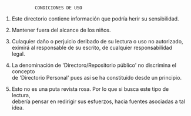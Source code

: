 
                CONDICIONES DE USO

  1. Este directorio contiene información que podría herir su sensibilidad.  

  2. Mantener fuera del alcance de los niños.  

  3. Culaquier daño o perjuicio deribado de su lectura o uso no autorizado,  
     eximirá al responsable de su escrito, de cualquier responsabilidad  
     legal.  

  4. La denominación de 'Directoro/Repositorio público' no discrimina el concepto  
     de 'Directorio Personal' pues así se ha constituido desde un principio.  
  
  5. Esto no es una puta revista rosa. Por lo que si busca este tipo de lectura,  
     debería pensar en redirigir sus esfuerzos, hacia fuentes asociadas a tal idea.  

